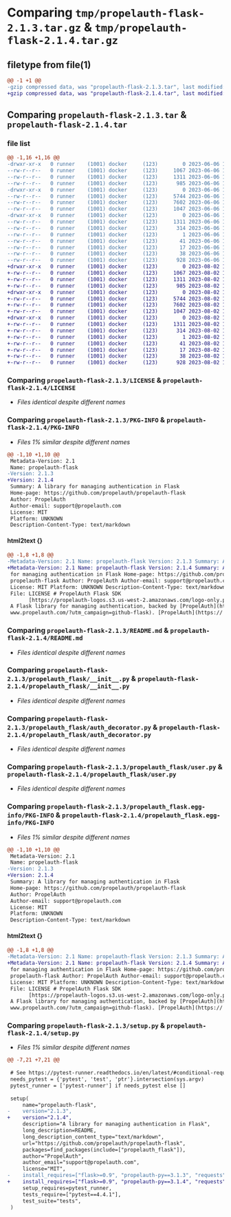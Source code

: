 # Comparing `tmp/propelauth-flask-2.1.3.tar.gz` & `tmp/propelauth-flask-2.1.4.tar.gz`

## filetype from file(1)

```diff
@@ -1 +1 @@
-gzip compressed data, was "propelauth-flask-2.1.3.tar", last modified: Tue Jun  6 17:36:17 2023, max compression
+gzip compressed data, was "propelauth-flask-2.1.4.tar", last modified: Wed Aug  2 18:19:41 2023, max compression
```

## Comparing `propelauth-flask-2.1.3.tar` & `propelauth-flask-2.1.4.tar`

### file list

```diff
@@ -1,16 +1,16 @@
-drwxr-xr-x   0 runner    (1001) docker     (123)        0 2023-06-06 17:36:17.031572 propelauth-flask-2.1.3/
--rw-r--r--   0 runner    (1001) docker     (123)     1067 2023-06-06 17:36:04.000000 propelauth-flask-2.1.3/LICENSE
--rw-r--r--   0 runner    (1001) docker     (123)     1311 2023-06-06 17:36:17.031572 propelauth-flask-2.1.3/PKG-INFO
--rw-r--r--   0 runner    (1001) docker     (123)      985 2023-06-06 17:36:04.000000 propelauth-flask-2.1.3/README.md
-drwxr-xr-x   0 runner    (1001) docker     (123)        0 2023-06-06 17:36:17.031572 propelauth-flask-2.1.3/propelauth_flask/
--rw-r--r--   0 runner    (1001) docker     (123)     5744 2023-06-06 17:36:04.000000 propelauth-flask-2.1.3/propelauth_flask/__init__.py
--rw-r--r--   0 runner    (1001) docker     (123)     7602 2023-06-06 17:36:04.000000 propelauth-flask-2.1.3/propelauth_flask/auth_decorator.py
--rw-r--r--   0 runner    (1001) docker     (123)     1047 2023-06-06 17:36:04.000000 propelauth-flask-2.1.3/propelauth_flask/user.py
-drwxr-xr-x   0 runner    (1001) docker     (123)        0 2023-06-06 17:36:17.031572 propelauth-flask-2.1.3/propelauth_flask.egg-info/
--rw-r--r--   0 runner    (1001) docker     (123)     1311 2023-06-06 17:36:16.000000 propelauth-flask-2.1.3/propelauth_flask.egg-info/PKG-INFO
--rw-r--r--   0 runner    (1001) docker     (123)      314 2023-06-06 17:36:17.000000 propelauth-flask-2.1.3/propelauth_flask.egg-info/SOURCES.txt
--rw-r--r--   0 runner    (1001) docker     (123)        1 2023-06-06 17:36:16.000000 propelauth-flask-2.1.3/propelauth_flask.egg-info/dependency_links.txt
--rw-r--r--   0 runner    (1001) docker     (123)       41 2023-06-06 17:36:16.000000 propelauth-flask-2.1.3/propelauth_flask.egg-info/requires.txt
--rw-r--r--   0 runner    (1001) docker     (123)       17 2023-06-06 17:36:16.000000 propelauth-flask-2.1.3/propelauth_flask.egg-info/top_level.txt
--rw-r--r--   0 runner    (1001) docker     (123)       38 2023-06-06 17:36:17.031572 propelauth-flask-2.1.3/setup.cfg
--rw-r--r--   0 runner    (1001) docker     (123)      928 2023-06-06 17:36:04.000000 propelauth-flask-2.1.3/setup.py
+drwxr-xr-x   0 runner    (1001) docker     (123)        0 2023-08-02 18:19:41.493899 propelauth-flask-2.1.4/
+-rw-r--r--   0 runner    (1001) docker     (123)     1067 2023-08-02 18:19:27.000000 propelauth-flask-2.1.4/LICENSE
+-rw-r--r--   0 runner    (1001) docker     (123)     1311 2023-08-02 18:19:41.493899 propelauth-flask-2.1.4/PKG-INFO
+-rw-r--r--   0 runner    (1001) docker     (123)      985 2023-08-02 18:19:27.000000 propelauth-flask-2.1.4/README.md
+drwxr-xr-x   0 runner    (1001) docker     (123)        0 2023-08-02 18:19:41.493899 propelauth-flask-2.1.4/propelauth_flask/
+-rw-r--r--   0 runner    (1001) docker     (123)     5744 2023-08-02 18:19:27.000000 propelauth-flask-2.1.4/propelauth_flask/__init__.py
+-rw-r--r--   0 runner    (1001) docker     (123)     7602 2023-08-02 18:19:27.000000 propelauth-flask-2.1.4/propelauth_flask/auth_decorator.py
+-rw-r--r--   0 runner    (1001) docker     (123)     1047 2023-08-02 18:19:27.000000 propelauth-flask-2.1.4/propelauth_flask/user.py
+drwxr-xr-x   0 runner    (1001) docker     (123)        0 2023-08-02 18:19:41.493899 propelauth-flask-2.1.4/propelauth_flask.egg-info/
+-rw-r--r--   0 runner    (1001) docker     (123)     1311 2023-08-02 18:19:41.000000 propelauth-flask-2.1.4/propelauth_flask.egg-info/PKG-INFO
+-rw-r--r--   0 runner    (1001) docker     (123)      314 2023-08-02 18:19:41.000000 propelauth-flask-2.1.4/propelauth_flask.egg-info/SOURCES.txt
+-rw-r--r--   0 runner    (1001) docker     (123)        1 2023-08-02 18:19:41.000000 propelauth-flask-2.1.4/propelauth_flask.egg-info/dependency_links.txt
+-rw-r--r--   0 runner    (1001) docker     (123)       41 2023-08-02 18:19:41.000000 propelauth-flask-2.1.4/propelauth_flask.egg-info/requires.txt
+-rw-r--r--   0 runner    (1001) docker     (123)       17 2023-08-02 18:19:41.000000 propelauth-flask-2.1.4/propelauth_flask.egg-info/top_level.txt
+-rw-r--r--   0 runner    (1001) docker     (123)       38 2023-08-02 18:19:41.493899 propelauth-flask-2.1.4/setup.cfg
+-rw-r--r--   0 runner    (1001) docker     (123)      928 2023-08-02 18:19:27.000000 propelauth-flask-2.1.4/setup.py
```

### Comparing `propelauth-flask-2.1.3/LICENSE` & `propelauth-flask-2.1.4/LICENSE`

 * *Files identical despite different names*

### Comparing `propelauth-flask-2.1.3/PKG-INFO` & `propelauth-flask-2.1.4/PKG-INFO`

 * *Files 1% similar despite different names*

```diff
@@ -1,10 +1,10 @@
 Metadata-Version: 2.1
 Name: propelauth-flask
-Version: 2.1.3
+Version: 2.1.4
 Summary: A library for managing authentication in Flask
 Home-page: https://github.com/propelauth/propelauth-flask
 Author: PropelAuth
 Author-email: support@propelauth.com
 License: MIT
 Platform: UNKNOWN
 Description-Content-Type: text/markdown
```

#### html2text {}

```diff
@@ -1,8 +1,8 @@
-Metadata-Version: 2.1 Name: propelauth-flask Version: 2.1.3 Summary: A library
+Metadata-Version: 2.1 Name: propelauth-flask Version: 2.1.4 Summary: A library
 for managing authentication in Flask Home-page: https://github.com/propelauth/
 propelauth-flask Author: PropelAuth Author-email: support@propelauth.com
 License: MIT Platform: UNKNOWN Description-Content-Type: text/markdown License-
 File: LICENSE # PropelAuth Flask SDK
       [https://propelauth-logos.s3.us-west-2.amazonaws.com/logo-only.png]
 A Flask library for managing authentication, backed by [PropelAuth](https://
 www.propelauth.com/?utm_campaign=github-flask). [PropelAuth](https://
```

### Comparing `propelauth-flask-2.1.3/README.md` & `propelauth-flask-2.1.4/README.md`

 * *Files identical despite different names*

### Comparing `propelauth-flask-2.1.3/propelauth_flask/__init__.py` & `propelauth-flask-2.1.4/propelauth_flask/__init__.py`

 * *Files identical despite different names*

### Comparing `propelauth-flask-2.1.3/propelauth_flask/auth_decorator.py` & `propelauth-flask-2.1.4/propelauth_flask/auth_decorator.py`

 * *Files identical despite different names*

### Comparing `propelauth-flask-2.1.3/propelauth_flask/user.py` & `propelauth-flask-2.1.4/propelauth_flask/user.py`

 * *Files identical despite different names*

### Comparing `propelauth-flask-2.1.3/propelauth_flask.egg-info/PKG-INFO` & `propelauth-flask-2.1.4/propelauth_flask.egg-info/PKG-INFO`

 * *Files 1% similar despite different names*

```diff
@@ -1,10 +1,10 @@
 Metadata-Version: 2.1
 Name: propelauth-flask
-Version: 2.1.3
+Version: 2.1.4
 Summary: A library for managing authentication in Flask
 Home-page: https://github.com/propelauth/propelauth-flask
 Author: PropelAuth
 Author-email: support@propelauth.com
 License: MIT
 Platform: UNKNOWN
 Description-Content-Type: text/markdown
```

#### html2text {}

```diff
@@ -1,8 +1,8 @@
-Metadata-Version: 2.1 Name: propelauth-flask Version: 2.1.3 Summary: A library
+Metadata-Version: 2.1 Name: propelauth-flask Version: 2.1.4 Summary: A library
 for managing authentication in Flask Home-page: https://github.com/propelauth/
 propelauth-flask Author: PropelAuth Author-email: support@propelauth.com
 License: MIT Platform: UNKNOWN Description-Content-Type: text/markdown License-
 File: LICENSE # PropelAuth Flask SDK
       [https://propelauth-logos.s3.us-west-2.amazonaws.com/logo-only.png]
 A Flask library for managing authentication, backed by [PropelAuth](https://
 www.propelauth.com/?utm_campaign=github-flask). [PropelAuth](https://
```

### Comparing `propelauth-flask-2.1.3/setup.py` & `propelauth-flask-2.1.4/setup.py`

 * *Files 1% similar despite different names*

```diff
@@ -7,21 +7,21 @@
 
 # See https://pytest-runner.readthedocs.io/en/latest/#conditional-requirement
 needs_pytest = {'pytest', 'test', 'ptr'}.intersection(sys.argv)
 pytest_runner = ['pytest-runner'] if needs_pytest else []
 
 setup(
     name="propelauth-flask",
-    version="2.1.3",
+    version="2.1.4",
     description="A library for managing authentication in Flask",
     long_description=README,
     long_description_content_type="text/markdown",
     url="https://github.com/propelauth/propelauth-flask",
     packages=find_packages(include=["propelauth_flask"]),
     author="PropelAuth",
     author_email="support@propelauth.com",
     license="MIT",
-    install_requires=["flask>=0.9", "propelauth-py==3.1.3", "requests"],
+    install_requires=["flask>=0.9", "propelauth-py==3.1.4", "requests"],
     setup_requires=pytest_runner,
     tests_require=["pytest==4.4.1"],
     test_suite="tests",
 )
```

